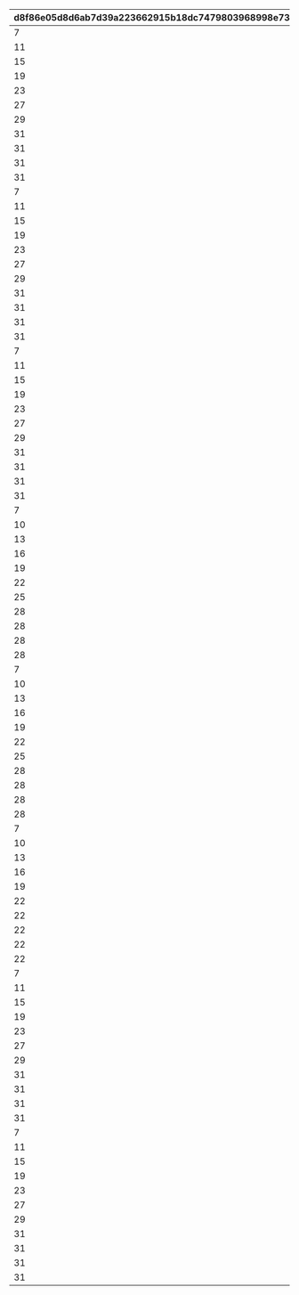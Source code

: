 |d8f86e05d8d6ab7d39a223662915b18dc7479803968998e735b599daf9606201|020ef58710cd3e354c9b70275f915c0f07f4cd6aaf2babd8db8128bc45b51057|5634153e76f8b7334f12a8847a858fcaeb380402ef533911f164dd5b32636d58|5715acb4be4f0ad895cb0cd229f1e8e298af0dfde0fee294a39ab47c8aa204ba|ab504e830f5afb94768fc2e31fc2e985bf503a77867386c5901fbc18f861c361|ea1344180d95548d133691fc0b730470298e30769cd4fccef45496fc9f55ee07|8996e7b975b1188f578792629b54f685800862411df52b50ead45fa941e13d87|18a645cb1468c28d6d92d03bb1bf15b524a31806fb53db241c261759f8333f21|103a5e5663f1b306ea811a6032008c06a0b1d37cae7f3e4d0836ab6b7f220314|20bd9170c50445831a6927c7e26c8d82be2af5104a8815a783d7ff35a22ea1b5|52b270734a526cdccd29b5fba424eca12008fd61b61dfe5d6564749ae0e36fdf|d982c3cf11cc3e36a06f3cde8a4ee84cd28f2d88c29b0c1c056fa3256c2687af|ece501e058d21fc9aceb99ddfd606bb96856328c48f1899a785d0ea94a5e9117|4813428564b68d48f3a342a2289a39b402ddfefa74cf21c6c7a6fecf89cdda86|
| --- | --- | --- | --- | --- | --- | --- | --- | --- | --- | --- | --- | --- | --- |
|7|1|4|30|30|1|1|1|1001|1|-1|1|6|1|
|11|1|31|60|60|1|1|1|1002|1|-1|1|6|1|
|15|1|61|90|90|1|1|1|1003|1|-1|1|6|1|
|19|1|91|120|120|1|1|1|1004|1|-1|1|6|1|
|23|1|121|150|150|1|1|1|1005|1|-1|1|6|1|
|27|1|151|180|180|1|1|1|1006|1|-1|1|6|1|
|29|1|181|210|210|1|1|1|1007|1|-1|1|6|1|
|31|1|211|240|240|1|1|1|1008|1|-1|1|6|1|
|31|1|241|270|270|1|1|1|1009|1|-1|1|6|1|
|31|1|271|300|300|1|1|1|1010|1|-1|1|6|1|
|31|1|301|310|-1|1|1|1|1011|1|-1|1|6|1|
|7|1|4|30|30|2|1|1|1101|1|-1|1|5|1|
|11|1|31|60|60|2|1|1|1102|1|-1|1|5|1|
|15|1|61|90|90|2|1|1|1103|1|-1|1|5|1|
|19|1|91|120|120|2|1|1|1104|1|-1|1|5|1|
|23|1|121|150|150|2|1|1|1105|1|-1|1|5|1|
|27|1|151|180|180|2|1|1|1106|1|-1|1|5|1|
|29|1|181|210|210|2|1|1|1107|1|-1|1|5|1|
|31|1|211|240|240|2|1|1|1108|1|-1|1|5|1|
|31|1|241|270|270|2|1|1|1109|1|-1|1|5|1|
|31|1|271|300|300|2|1|1|1110|1|-1|1|5|1|
|31|1|301|310|-1|2|1|1|1111|1|-1|1|5|1|
|7|1|4|-1|30|3|1|1|1201|1|-1|1|5|1|
|11|1|31|-1|60|3|1|1|1202|1|-1|1|5|1|
|15|1|61|-1|90|3|1|1|1203|1|-1|1|5|1|
|19|1|91|-1|120|3|1|1|1204|1|-1|1|5|1|
|23|1|121|-1|150|3|1|1|1205|1|-1|1|5|1|
|27|1|151|-1|180|3|1|1|1206|1|-1|1|5|1|
|29|1|181|-1|210|3|1|1|1207|1|-1|1|5|1|
|31|1|211|-1|240|3|1|1|1208|1|-1|1|5|1|
|31|1|241|-1|270|3|1|1|1209|1|-1|1|5|1|
|31|1|271|-1|300|3|1|1|1210|1|-1|1|5|1|
|31|1|301|-1|-1|3|1|1|1211|1|-1|1|5|1|
|7|1|4|30|30|4|1|1|1301|1|-1|1|5|1|
|10|1|31|60|60|4|1|1|1302|1|-1|1|5|1|
|13|1|61|90|90|4|1|1|1303|1|-1|1|5|1|
|16|1|91|120|120|4|1|1|1304|1|-1|1|5|1|
|19|1|121|150|150|4|1|1|1305|1|-1|1|5|1|
|22|1|151|180|180|4|1|1|1306|1|-1|1|5|1|
|25|1|181|210|210|4|1|1|1307|1|-1|1|5|1|
|28|1|211|240|240|4|1|1|1308|1|-1|1|5|1|
|28|1|241|270|270|4|1|1|1309|1|-1|1|5|1|
|28|1|271|300|300|4|1|1|1310|1|-1|1|5|1|
|28|1|301|310|-1|4|1|1|1311|1|-1|1|5|1|
|7|1|4|-1|30|5|1|1|1401|1|-1|1|5|1|
|10|1|31|-1|60|5|1|1|1402|1|-1|1|5|1|
|13|1|61|-1|90|5|1|1|1403|1|-1|1|5|1|
|16|1|91|-1|120|5|1|1|1404|1|-1|1|5|1|
|19|1|121|-1|150|5|1|1|1405|1|-1|1|5|1|
|22|1|151|-1|180|5|1|1|1406|1|-1|1|5|1|
|25|1|181|-1|210|5|1|1|1407|1|-1|1|5|1|
|28|1|211|-1|240|5|1|1|1408|1|-1|1|5|1|
|28|1|241|-1|270|5|1|1|1409|1|-1|1|5|1|
|28|1|271|-1|300|5|1|1|1410|1|-1|1|5|1|
|28|1|301|-1|-1|5|1|1|1411|1|-1|1|5|1|
|7|1|4|-1|30|6|1|1|1501|1|-1|1|3|1|
|10|1|31|-1|60|6|1|1|1502|1|-1|1|3|1|
|13|1|61|-1|90|6|1|1|1503|1|-1|1|3|1|
|16|1|91|-1|120|6|1|1|1504|1|-1|1|3|1|
|19|1|121|-1|150|6|1|1|1505|1|-1|1|3|1|
|22|1|151|-1|180|6|1|1|1506|1|-1|1|3|1|
|22|1|181|-1|210|6|1|1|1507|1|-1|1|3|1|
|22|1|211|-1|240|6|1|1|1508|1|-1|1|3|1|
|22|1|241|-1|270|6|1|1|1509|1|-1|1|3|1|
|22|1|271|-1|-1|6|1|1|1510|1|-1|1|3|1|
|7|1|4|30|30|7|1|1|1601|1|5|1|6|1|
|11|1|31|60|60|7|1|1|1602|1|5|1|6|1|
|15|1|61|90|90|7|1|1|1603|1|5|1|6|1|
|19|1|91|120|120|7|1|1|1604|1|5|1|6|1|
|23|1|121|150|150|7|1|1|1605|1|5|1|6|1|
|27|1|151|180|180|7|1|1|1606|1|5|1|6|1|
|29|1|181|210|210|7|1|1|1607|1|5|1|6|1|
|31|1|211|240|240|7|1|1|1608|1|5|1|6|1|
|31|1|241|270|270|7|1|1|1609|1|5|1|6|1|
|31|1|271|300|300|7|1|1|1610|1|5|1|6|1|
|31|1|301|310|-1|7|1|1|1611|1|5|1|6|1|
|7|1|4|30|30|8|1|1|1701|1|5|1|5|1|
|11|1|31|60|60|8|1|1|1702|1|5|1|5|1|
|15|1|61|90|90|8|1|1|1703|1|5|1|5|1|
|19|1|91|120|120|8|1|1|1704|1|5|1|5|1|
|23|1|121|150|150|8|1|1|1705|1|5|1|5|1|
|27|1|151|180|180|8|1|1|1706|1|5|1|5|1|
|29|1|181|210|210|8|1|1|1707|1|5|1|5|1|
|31|1|211|240|240|8|1|1|1708|1|5|1|5|1|
|31|1|241|270|270|8|1|1|1709|1|5|1|5|1|
|31|1|271|300|300|8|1|1|1710|1|5|1|5|1|
|31|1|301|310|-1|8|1|1|1711|1|5|1|5|1|